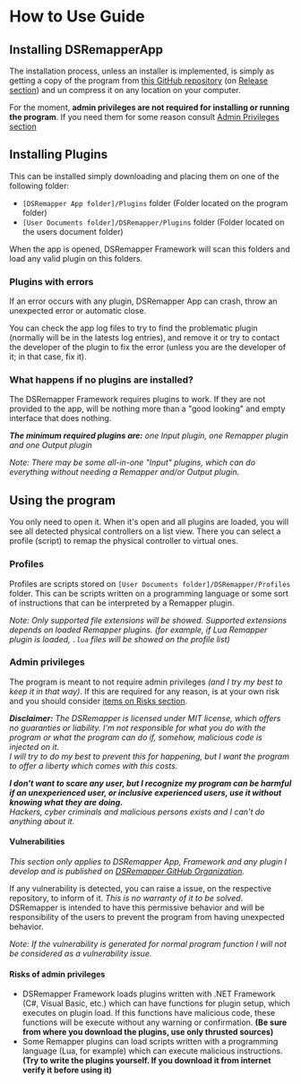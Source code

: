 # How to Use Guide

## Installing DSRemapperApp
The installation process, unless an installer is implemented, is simply as getting a copy of the program from [this GitHub repository](https://github.com/DSRemapper/DSRemapperApp) (on [Release section](https://github.com/DSRemapper/DSRemapperApp/releases)) and un compress it on any location on your computer.

For the moment, **admin privileges are not required for installing or running the program**. If you need them for some reason consult [Admin Privileges section](#admin-privileges)


## Installing Plugins

This can be installed simply downloading and placing them on one of the following folder:
- `[DSRemapper App folder]/Plugins` folder (Folder located on the program folder)
- `[User Documents folder]/DSRemapper/Plugins` folder (Folder located on the users document folder)

When the app is opened, DSRemapper Framework will scan this folders and load any valid plugin on this folders.

### Plugins with errors
If an error occurs with any plugin, DSRemapper App can crash, throw an unexpected error or automatic close.  

You can check the app log files to try to find the problematic plugin (normally will be in the latests log entries), and remove it or try to contact the developer of the plugin to fix the error (unless you are the developer of it; in that case, fix it).

### What happens if no plugins are installed?
The DSRemapper Framework requires plugins to work. If they are not provided to the app, will be nothing more than a "good looking" and empty interface that does nothing.

_**The minimum required plugins are:** one Input plugin, one Remapper plugin and one Output plugin_

_Note: There may be some all-in-one "Input" plugins, which can do everything without needing a Remapper and/or Output plugin._


## Using the program
You only need to open it. When it's open and all plugins are loaded, you will see all detected physical controllers on a list view. There you can select a profile (script) to remap the physical controller to virtual ones.

### Profiles
Profiles are scripts stored on `[User Documents folder]/DSRemapper/Profiles` folder. This can be scripts written on a programming language or some sort of instructions that can be interpreted by a Remapper plugin.

_Note: Only supported file extensions will be showed. Supported extensions depends on loaded Remapper plugins. (for example, if Lua Remapper plugin is loaded, `.lua` files will be showed on the profile list)_

### Admin privileges
The program is meant to not require admin privileges _(and I try my best to keep it in that way)_. If this are required for any reason, is at your own risk and you should consider [items on Risks section](#risks-of-admin-privileges).

_**Disclaimer:** The DSRemapper is licensed under MIT license, which offers no guaranties or liability. I'm not responsible for what you do with the program or what the program can do if, somehow, malicious code is injected on it.  
I will try to do my best to prevent this for happening, but I want the program to offer a liberty which comes with this costs._

_**I don't want to scare any user, but I recognize my program can be harmful if an unexperienced user, or inclusive experienced users, use it without knowing what they are doing.**  
Hackers, cyber criminals and malicious persons exists and I can't do anything about it._

#### Vulnerabilities
_This section only applies to DSRemapper App, Framework and any plugin I develop and is published on [DSRemapper GitHub Organization](https://github.com/DSRemapper)._

If any vulnerability is detected, you can raise a issue, on the respective repository, to inform of it. _This is no warranty of it to be solved_. DSRemapper is intended to have this permissive behavior and will be responsibility of the users to prevent the program from having unexpected behavior.

_Note: If the vulnerability is generated for normal program function I will not be considered as a vulnerability issue._

#### Risks of admin privileges
- DSRemapper Framework loads plugins written with .NET Framework (C#, Visual Basic, etc.) which can have functions for plugin setup, which executes on plugin load. If this functions have malicious code, these functions will be execute without any warning or confirmation. **(Be sure from where you download the plugins, use only thrusted sources)**
- Some Remapper plugins can load scripts written with a programming language (Lua, for example) which can execute malicious instructions. **(Try to write the plugins yourself. If you download it from internet verify it before using it)**